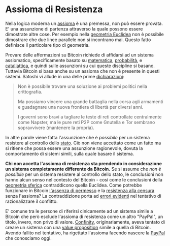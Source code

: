 # Assioma di Resistenza

Nella logica moderna un [assioma]() è una premessa, non può essere provata. E' una assunzione di partenza attraverso la quale possono essere dimostrate altre cose. Per esempio nella [geometria Euclidea]()  non è possibile dimostrare che due linee parallele non si incontrano mai. Questo fatto definisce il particolare tipo di geometria.

Provare delle affermazioni su Bitcoin richiede di affidarsi ad un sistema assiomatico, specificamente basato su [matematica](), [probabilità](), e [catallattica](), e quindi sulle assunzioni su cui queste discipline si basano. Tuttavia Bitcoin  si basa anche su un assioma che non è presente in questi sistemi. Satoshi vi allude in una delle prime [dichiarazioni]():

> Non è possibile trovare una soluzione ai problemi politici nella crittografia.
>
> Ma possiamo vincere una grande battaglia nella corsa agli armamenti e guadagnare una nuova frontiera di libertà per diversi anni. 
>
> I governi sono bravi a tagliare le teste di reti controllate centralmente come Napster, ma le pure reti P2P  come Gnutella e Tor sembrano sopravvivere (mantenere la propria).

In altre parole viene fatta l'assunzione che è _possibile_ per un sistema resistere al controllo dello [stato](). Ciò non viene accettato come un fatto ma si ritiene che possa essere una assunzione ragionevole, dovuta la comportamento di sistemi simili, sulla quale basare il sistema.

**Chi non accetta l'assioma di resistenza sta prendendo in considerazione un sistema completamente differente da Bitcoin.** Se si assume che _non è possibile_ per un sistema resistere al controllo dello stato, le conclusioni non hanno alcun senso nel contesto del Bitcoin - così come le conclusioni della [geometria sferica]() contraddicono quella Euclidea. Come potrebbe funzionare in Bitcoin [l'assenza di permesso]() e la [resistenza alla censura]() senza l'assioma? La contraddizione porta ad [errori evidenti]() nel tentativo di razionalizzare il conflitto.

E' comune tra le persone di riferirsi cinicamente ad un sistema simile a Bitcoin che però esclude l'assioma di resistenza come un altro "PayPal", un titolo, invero, non privo di valore. [Confinity](), originariamente, aveva tentato di creare un sistema con una [value proposition]() simile a quella di Bitcoin. Avendo fallito nel tentativo, ha rigettato l'assioma facendo nascere la [PayPal]() che conosciamo oggi.

